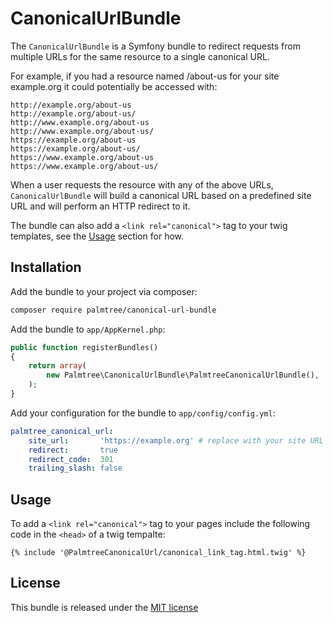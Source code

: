 # CanonicalUrlBundle


The `CanonicalUrlBundle` is a Symfony bundle to redirect requests from multiple URLs for the same resource to a single canonical URL.

For example, if you had a resource named /about-us for your site example.org it could potentially be accessed with:

```
http://example.org/about-us
http://example.org/about-us/
http://www.example.org/about-us
http://www.example.org/about-us/
https://example.org/about-us
https://example.org/about-us/
https://www.example.org/about-us
https://www.example.org/about-us/
```

When a user requests the resource with any of the above URLs, `CanonicalUrlBundle` will build a canonical URL based on a predefined site URL and will
perform an HTTP redirect to it.

The bundle can also add a `<link rel="canonical">` tag to your twig templates, see the [Usage](#usage) section for how.

## Installation

Add the bundle to your project via composer:

```bash
composer require palmtree/canonical-url-bundle
```

Add the bundle to `app/AppKernel.php`:

```php
public function registerBundles()
{
    return array(
        new Palmtree\CanonicalUrlBundle\PalmtreeCanonicalUrlBundle(),
    );
}
```

Add your configuration for the bundle to `app/config/config.yml`:

```yaml
palmtree_canonical_url:
    site_url:       'https://example.org' # replace with your site URL
    redirect:       true
    redirect_code:  301
    trailing_slash: false
```

## Usage

To add a `<link rel="canonical">` tag to your pages include the following code in the `<head>` of a twig tempalte:

```twig
{% include '@PalmtreeCanonicalUrl/canonical_link_tag.html.twig' %}
```

## License

This bundle is released under the [MIT license](LICENSE)
